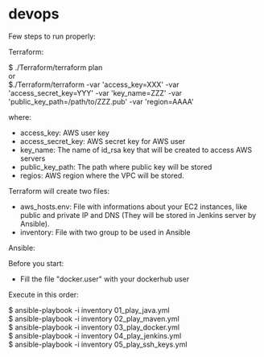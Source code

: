 # devops

Few steps to run properly:

Terraform:

  $ ./Terraform/terraform plan  
  or  
  $./Terraform/terraform -var 'access_key=XXX' -var 'access_secret_key=YYY' -var 'key_name=ZZZ' -var 'public_key_path=/path/to/ZZZ.pub'  -var 'region=AAAA'

  where:

  - access_key: AWS user key
  - access_secret_key: AWS secret key for AWS user
  - key_name: The name of id_rsa key that will be created to access AWS servers
  - public_key_path: The path where public key will be stored
  - regios: AWS region where the VPC will be stored.

  Terraform will create two files:

  - aws_hosts.env: File with informations about your EC2 instances, like public and private IP and DNS (They will be stored in Jenkins server by Ansible).
  - inventory: File with two group to be used in Ansible

Ansible:

  Before you start:
   - Fill the file "docker.user" with your dockerhub user

  Execute in this order:

  $ ansible-playbook -i inventory 01_play_java.yml  
  $ ansible-playbook -i inventory 02_play_maven.yml  
  $ ansible-playbook -i inventory 03_play_docker.yml  
  $ ansible-playbook -i inventory 04_play_jenkins.yml  
  $ ansible-playbook -i inventory 05_play_ssh_keys.yml  
